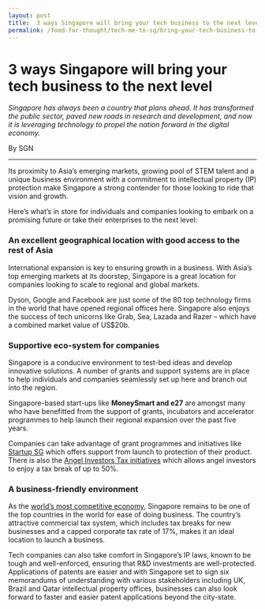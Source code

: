 ```yaml
---
layout: post
title:  3 ways Singapore will bring your tech business to the next level
permalink: /food-for-thought/tech-me-to-sg/bring-your-tech-business-to-the-next-level
---
```

# 3 ways Singapore will bring your tech business to the next level

*Singapore has always been a country that plans ahead. It has transformed the public sector, paved new roads in research and development, and now it is leveraging technology to propel the nation forward in the digital economy.*

By SGN

---

Its proximity to Asia’s emerging markets, growing pool of STEM talent and a unique business environment with a commitment to intellectual property (IP) protection make Singapore a strong contender for those looking to ride that vision and growth.

Here’s what’s in store for individuals and companies looking to embark on a promising future or take their enterprises to the next level:


### An excellent geographical location with good access to the rest of Asia

International expansion is key to ensuring growth in a business. With Asia’s top emerging markets at its doorstep, Singapore is a great location for companies looking to scale to regional and global markets.

Dyson, Google and Facebook are just some of the 80 top technology firms in the world that have opened regional offices here. Singapore also enjoys the success of tech unicorns like Grab, Sea, Lazada and Razer – which have a combined market value of US$20b.


### Supportive eco-system for companies

Singapore is a conducive environment to test-bed ideas and develop innovative solutions. A number of grants and support systems are in place to help individuals and companies seamlessly set up here and branch out into the region.

Singapore-based start-ups like **MoneySmart and e27** are amongst many who have benefitted from the support of grants, incubators and accelerator programmes to help launch their regional expansion over the past five years.

Companies can take advantage of grant programmes and initiatives like [Startup SG](https://www.startupsg.net/) which offers support from launch to protection of their product. There is also the [Angel Investors Tax initiatives](https://www.iras.gov.sg/irashome/Schemes/Individuals/Angel-Investors-Tax-Deduction-Scheme--AITD-/) which allows angel investors to enjoy a tax break of up to 50%.
 
 
### A business-friendly environment

As the [world’s most competitive economy](https://www.imd.org/news/updates/singapore-topples-united-states-as-worlds-most-competitive-economy/), Singapore remains to be one of the top countries in the world for ease of doing business. The country’s attractive commercial tax system, which includes tax breaks for new businesses and a capped corporate tax rate of 17%, makes it an ideal location to launch a business.

Tech companies can also take comfort in Singapore’s IP laws, known to be tough and well-enforced, ensuring that R&D investments are well-protected. Applications of patents are easier and with Singapore set to sign six memorandums of understanding with various stakeholders including UK, Brazil and Qatar intellectual property offices, businesses can also look forward to faster and easier patent applications beyond the city-state.
